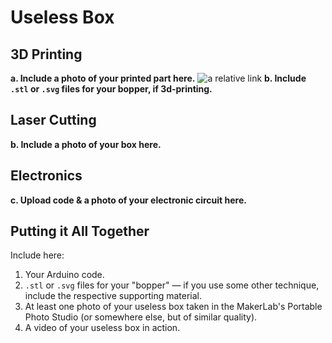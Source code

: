 # Useless Box

## 3D Printing

**a. Include a photo of your printed part here.**
![a relative link](./IMG1.PNG)
**b. Include `.stl` or `.svg` files for your bopper, if 3d-printing.**

## Laser Cutting

**b. Include a photo of your box here.**

## Electronics

**c. Upload code & a photo of your electronic circuit here.**

## Putting it All Together

Include here:
1. Your Arduino code.
1. `.stl` or `.svg` files for your "bopper" — if you use some other technique, include the respective supporting material.
1. At least one photo of your useless box taken in the MakerLab's Portable Photo Studio (or somewhere else, but of similar quality).
1. A video of your useless box in action.
